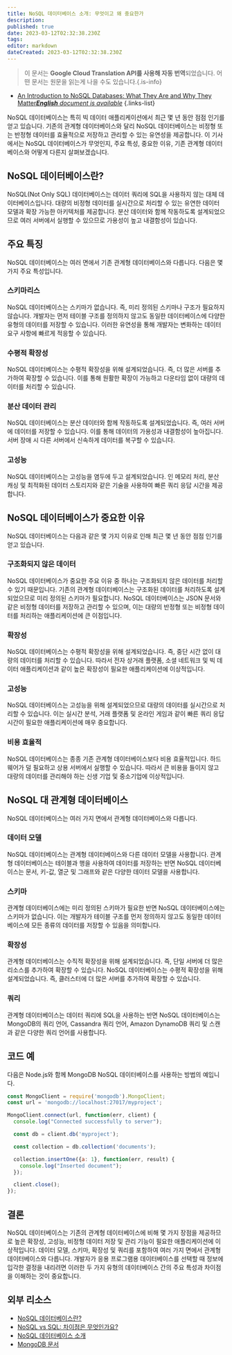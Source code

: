 ```yaml
---
title: NoSQL 데이터베이스 소개: 무엇이고 왜 중요한가
description: 
published: true
date: 2023-03-12T02:32:38.230Z
tags: 
editor: markdown
dateCreated: 2023-03-12T02:32:38.230Z
---
```


> 이 문서는 **Google Cloud Translation API를 사용해 자동 번역**되었습니다.
어떤 문서는 원문을 읽는게 나을 수도 있습니다.{.is-info}



- [An Introduction to NoSQL Databases: What They Are and Why They Matter***English** document is available*](/en/Knowledge-base/NoSQL/an-introduction-to-nosql-databases-what-they-are-and-why-they-matter)
{.links-list}

NoSQL 데이터베이스는 특히 빅 데이터 애플리케이션에서 최근 몇 년 동안 점점 인기를 얻고 있습니다. 기존의 관계형 데이터베이스와 달리 NoSQL 데이터베이스는 비정형 또는 반정형 데이터를 효율적으로 저장하고 관리할 수 있는 유연성을 제공합니다. 이 기사에서는 NoSQL 데이터베이스가 무엇인지, 주요 특성, 중요한 이유, 기존 관계형 데이터베이스와 어떻게 다른지 살펴보겠습니다.

## NoSQL 데이터베이스란?

NoSQL(Not Only SQL) 데이터베이스는 데이터 쿼리에 SQL을 사용하지 않는 대체 데이터베이스입니다. 대량의 비정형 데이터를 실시간으로 처리할 수 있는 유연한 데이터 모델과 확장 가능한 아키텍처를 제공합니다. 분산 데이터와 함께 작동하도록 설계되었으므로 여러 서버에서 실행할 수 있으므로 가용성이 높고 내결함성이 있습니다.

## 주요 특징

NoSQL 데이터베이스는 여러 면에서 기존 관계형 데이터베이스와 다릅니다. 다음은 몇 가지 주요 특성입니다.

### 스키마리스

NoSQL 데이터베이스는 스키마가 없습니다. 즉, 미리 정의된 스키마나 구조가 필요하지 않습니다. 개발자는 먼저 테이블 구조를 정의하지 않고도 동일한 데이터베이스에 다양한 유형의 데이터를 저장할 수 있습니다. 이러한 유연성을 통해 개발자는 변화하는 데이터 요구 사항에 빠르게 적응할 수 있습니다.

### 수평적 확장성

NoSQL 데이터베이스는 수평적 확장성을 위해 설계되었습니다. 즉, 더 많은 서버를 추가하여 확장할 수 있습니다. 이를 통해 원활한 확장이 가능하고 다운타임 없이 대량의 데이터를 처리할 수 있습니다.

### 분산 데이터 관리

NoSQL 데이터베이스는 분산 데이터와 함께 작동하도록 설계되었습니다. 즉, 여러 서버에 데이터를 저장할 수 있습니다. 이를 통해 데이터의 가용성과 내결함성이 높아집니다. 서버 장애 시 다른 서버에서 신속하게 데이터를 복구할 수 있습니다.

### 고성능

NoSQL 데이터베이스는 고성능을 염두에 두고 설계되었습니다. 인 메모리 처리, 분산 캐싱 및 최적화된 데이터 스토리지와 같은 기술을 사용하여 빠른 쿼리 응답 시간을 제공합니다.

## NoSQL 데이터베이스가 중요한 이유

NoSQL 데이터베이스는 다음과 같은 몇 가지 이유로 인해 최근 몇 년 동안 점점 인기를 얻고 있습니다.

### 구조화되지 않은 데이터

NoSQL 데이터베이스가 중요한 주요 이유 중 하나는 구조화되지 않은 데이터를 처리할 수 있기 때문입니다. 기존의 관계형 데이터베이스는 구조화된 데이터를 처리하도록 설계되었으므로 미리 정의된 스키마가 필요합니다. NoSQL 데이터베이스는 JSON 문서와 같은 비정형 데이터를 저장하고 관리할 수 있으며, 이는 대량의 반정형 또는 비정형 데이터를 처리하는 애플리케이션에 큰 이점입니다.

### 확장성

NoSQL 데이터베이스는 수평적 확장성을 위해 설계되었습니다. 즉, 중단 시간 없이 대량의 데이터를 처리할 수 있습니다. 따라서 전자 상거래 플랫폼, 소셜 네트워크 및 빅 데이터 애플리케이션과 같이 높은 확장성이 필요한 애플리케이션에 이상적입니다.

### 고성능

NoSQL 데이터베이스는 고성능을 위해 설계되었으므로 대량의 데이터를 실시간으로 처리할 수 있습니다. 이는 실시간 분석, 거래 플랫폼 및 온라인 게임과 같이 빠른 쿼리 응답 시간이 필요한 애플리케이션에 매우 중요합니다.

### 비용 효율적

NoSQL 데이터베이스는 종종 기존 관계형 데이터베이스보다 비용 효율적입니다. 하드웨어가 덜 필요하고 상용 서버에서 실행할 수 있습니다. 따라서 큰 비용을 들이지 않고 대량의 데이터를 관리해야 하는 신생 기업 및 중소기업에 이상적입니다.

## NoSQL 대 관계형 데이터베이스

NoSQL 데이터베이스는 여러 가지 면에서 관계형 데이터베이스와 다릅니다.

### 데이터 모델

NoSQL 데이터베이스는 관계형 데이터베이스와 다른 데이터 모델을 사용합니다. 관계형 데이터베이스는 테이블과 행을 사용하여 데이터를 저장하는 반면 NoSQL 데이터베이스는 문서, 키-값, 열군 및 그래프와 같은 다양한 데이터 모델을 사용합니다.

### 스키마

관계형 데이터베이스에는 미리 정의된 스키마가 필요한 반면 NoSQL 데이터베이스에는 스키마가 없습니다. 이는 개발자가 테이블 구조를 먼저 정의하지 않고도 동일한 데이터베이스에 모든 종류의 데이터를 저장할 수 있음을 의미합니다.

### 확장성

관계형 데이터베이스는 수직적 확장성을 위해 설계되었습니다. 즉, 단일 서버에 더 많은 리소스를 추가하여 확장할 수 있습니다. NoSQL 데이터베이스는 수평적 확장성을 위해 설계되었습니다. 즉, 클러스터에 더 많은 서버를 추가하여 확장할 수 있습니다.

### 쿼리

관계형 데이터베이스는 데이터 쿼리에 SQL을 사용하는 반면 NoSQL 데이터베이스는 MongoDB의 쿼리 언어, Cassandra 쿼리 언어, Amazon DynamoDB 쿼리 및 스캔과 같은 다양한 쿼리 언어를 사용합니다.

## 코드 예

다음은 Node.js와 함께 MongoDB NoSQL 데이터베이스를 사용하는 방법의 예입니다.

```javascript
const MongoClient = require('mongodb').MongoClient;
const url = 'mongodb://localhost:27017/myproject';

MongoClient.connect(url, function(err, client) {
  console.log("Connected successfully to server");

  const db = client.db('myproject');

  const collection = db.collection('documents');

  collection.insertOne({a: 1}, function(err, result) {
    console.log("Inserted document");
  });

  client.close();
});
```

## 결론

NoSQL 데이터베이스는 기존의 관계형 데이터베이스에 비해 몇 가지 장점을 제공하므로 높은 확장성, 고성능, 비정형 데이터 저장 및 관리 기능이 필요한 애플리케이션에 이상적입니다. 데이터 모델, 스키마, 확장성 및 쿼리를 포함하여 여러 가지 면에서 관계형 데이터베이스와 다릅니다. 개발자가 응용 프로그램용 데이터베이스를 선택할 때 정보에 입각한 결정을 내리려면 이러한 두 가지 유형의 데이터베이스 간의 주요 특성과 차이점을 이해하는 것이 중요합니다.

## 외부 리소스

- [NoSQL 데이터베이스란?](https://aws.amazon.com/nosql/what-is-nosql/)
- [NoSQL vs SQL: 차이점은 무엇인가요?](https://www.mongodb.com/nosql-explained/nosql-vs-sql)
- [NoSQL 데이터베이스 소개](https://www.ibm.com/cloud/learn/nosql-databases)
- [MongoDB 문서](https://docs.mongodb.com/)